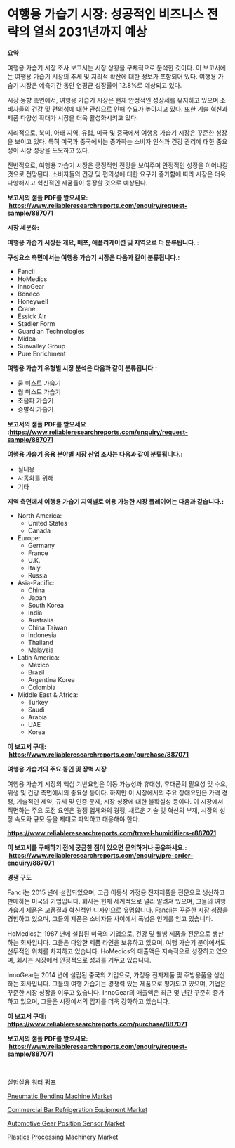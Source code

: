 <p><h1>여행용 가습기 시장: 성공적인 비즈니스 전략의 열쇠 2031년까지 예상</h1></p><p><strong>요약</strong></p>
<p><p>여행용 가습기 시장 조사 보고서는 시장 상황을 구체적으로 분석한 것이다. 이 보고서에는 여행용 가습기 시장의 추세 및 지리적 확산에 대한 정보가 포함되어 있다. 여행용 가습기 시장은 예측기간 동안 연평균 성장률이 12.8%로 예상되고 있다.</p><p>시장 동향 측면에서, 여행용 가습기 시장은 현재 안정적인 성장세를 유지하고 있으며 소비자들의 건강 및 편의성에 대한 관심으로 인해 수요가 높아지고 있다. 또한 기술 혁신과 제품 다양성 확대가 시장을 더욱 활성화시키고 있다.</p><p>지리적으로, 북미, 아태 지역, 유럽, 미국 및 중국에서 여행용 가습기 시장은 꾸준한 성장을 보이고 있다. 특히 미국과 중국에서는 증가하는 소비자 인식과 건강 관리에 대한 중요성이 시장 성장을 도모하고 있다.</p><p>전반적으로, 여행용 가습기 시장은 긍정적인 전망을 보여주며 안정적인 성장을 이어나갈 것으로 전망된다. 소비자들의 건강 및 편의성에 대한 요구가 증가함에 따라 시장은 더욱 다양해지고 혁신적인 제품들이 등장할 것으로 예상된다.</p></p>
<p><strong>보고서의 샘플 PDF를 받으세요: &nbsp;<a href="https://www.reliableresearchreports.com/enquiry/request-sample/887071">https://www.reliableresearchreports.com/enquiry/request-sample/887071</a></strong></p>
<p><strong>시장 세분화:</strong></p>
<p><strong> 여행용 가습기 시장은 개요, 배포, 애플리케이션 및 지역으로 더 분류됩니다. :</strong></p>
<p><strong>구성요소 측면에서는 여행용 가습기 시장은 다음과 같이 분류됩니다.:</strong></p>
<p><ul><li>Fancii</li><li>HoMedics</li><li>InnoGear</li><li>Boneco</li><li>Honeywell</li><li>Crane</li><li>Essick Air</li><li>Stadler Form</li><li>Guardian Technologies</li><li>Midea</li><li>Sunvalley Group</li><li>Pure Enrichment</li></ul></p>
<p><strong> 여행용 가습기 유형별 시장 분석은 다음과 같이 분류됩니다.:</strong></p>
<p><ul><li>쿨 미스트 가습기</li><li>웜 미스트 가습기</li><li>초음파 가습기</li><li>증발식 가습기</li></ul></p>
<p><strong>보고서의 샘플 PDF를 받으세요 :<a href="https://www.reliableresearchreports.com/enquiry/request-sample/887071">https://www.reliableresearchreports.com/enquiry/request-sample/887071</a></strong></p>
<p><strong> 여행용 가습기 응용 분야별 시장 산업 조사는 다음과 같이 분류됩니다.:</strong></p>
<p><ul><li>실내용</li><li>자동화를 위해</li><li>기타</li></ul></p>
<p><strong>지역 측면에서 여행용 가습기 지역별로 이용 가능한 시장 플레이어는 다음과 같습니다.:</strong></p>
<p><ul>
    <li>
        North America:
        <ul>
            <li>United States</li>
            <li>Canada</li>
        </ul>
    </li>
    <li>
        Europe:
        <ul>
            <li>Germany</li>
            <li>France</li>
            <li>U.K.</li>
            <li>Italy</li>
            <li>Russia</li>
        </ul>
    </li>
    <li>
        Asia-Pacific:
        <ul>
            <li>China</li>
            <li>Japan</li>
            <li>South Korea</li>
            <li>India</li>
            <li>Australia</li>
            <li>China Taiwan</li>
            <li>Indonesia</li>
            <li>Thailand</li>
            <li>Malaysia</li>
        </ul>
    </li>
    <li>
        Latin America:
        <ul>
            <li>Mexico</li>
            <li>Brazil</li>
            <li>Argentina Korea</li>
            <li>Colombia</li>
        </ul>
    </li>
    <li>
        Middle East & Africa:
        <ul>
            <li>Turkey</li>
            <li>Saudi</li>
            <li>Arabia</li>
            <li>UAE</li>
            <li>Korea</li>
        </ul>
    </li>
    </ul></p>
<p><strong>이 보고서 구매: &nbsp;<a href="https://www.reliableresearchreports.com/purchase/887071">https://www.reliableresearchreports.com/purchase/887071</a></strong></p>
<p><strong>여행용 가습기의 주요 동인 및 장벽 시장</strong></p>
<p><p>여행용 가습기 시장의 핵심 기반요인은 이동 가능성과 휴대성, 휴대품의 필요성 및 수요, 위생 및 건강 측면에서의 중요성 등이다. 하지만 이 시장에서의 주요 장애요인은 가격 경쟁, 기술적인 제약, 규제 및 인증 문제, 시장 성장에 대한 불확실성 등이다. 이 시장에서 직면하는 주요 도전 요인은 경쟁 업체와의 경쟁, 새로운 기술 및 혁신의 부재, 시장의 성장 속도와 규모 등을 제대로 파악하고 대응해야 한다.</p></p>
<p><strong><a href="https://www.reliableresearchreports.com/travel-humidifiers-r887071">https://www.reliableresearchreports.com/travel-humidifiers-r887071</a></strong></p>
<p><strong>이 보고서를 구매하기 전에 궁금한 점이 있으면 문의하거나 공유하세요.: &nbsp;<a href="https://www.reliableresearchreports.com/enquiry/pre-order-enquiry/887071">https://www.reliableresearchreports.com/enquiry/pre-order-enquiry/887071</a></strong></p>
<p><strong>경쟁 구도</strong></p>
<p><p>Fancii는 2015 년에 설립되었으며, 고급 이동식 가정용 전자제품을 전문으로 생산하고 판매하는 미국의 기업입니다. 회사는 현재 세계적으로 널리 알려져 있으며, 그들의 여행 가습기 제품은 고품질과 혁신적인 디자인으로 유명합니다. Fancii는 꾸준한 시장 성장을 경험하고 있으며, 그들의 제품은 소비자들 사이에서 폭넓은 인기를 얻고 있습니다.</p><p>HoMedics는 1987 년에 설립된 미국의 기업으로, 건강 및 웰빙 제품을 전문으로 생산하는 회사입니다. 그들은 다양한 제품 라인을 보유하고 있으며, 여행 가습기 분야에서도 선두적인 위치를 차지하고 있습니다. HoMedics의 매출액은 지속적으로 성장하고 있으며, 회사는 시장에서 안정적으로 성과를 거두고 있습니다.</p><p>InnoGear는 2014 년에 설립된 중국의 기업으로, 가정용 전자제품 및 주방용품을 생산하는 회사입니다. 그들의 여행 가습기는 경쟁력 있는 제품으로 평가되고 있으며, 기업은 꾸준한 시장 성장을 이루고 있습니다. InnoGear의 매출액은 최근 몇 년간 꾸준히 증가하고 있으며, 그들은 시장에서의 입지를 더욱 강화하고 있습니다.</p></p>
<p><strong>이 보고서 구매: &nbsp; <a href="https://www.reliableresearchreports.com/purchase/887071">https://www.reliableresearchreports.com/purchase/887071</a></strong></p>
<p><strong>보고서의 샘플 PDF를 받으세요: &nbsp;<a href="https://www.reliableresearchreports.com/enquiry/request-sample/887071">https://www.reliableresearchreports.com/enquiry/request-sample/887071</a></strong><strong></strong></p>
<p>&nbsp;</p>
<p><p><a href="https://github.com/TobyKub4685/Market-Research-Report-List-1/blob/main/425885519970.md">실험실용 워터 펌프</a></p><p><a href="https://github.com/FassouRP/Market-Research-Report-List-4/blob/main/pneumatic-bending-machine-market.md">Pneumatic Bending Machine Market</a></p><p><a href="https://view.publitas.com/reportprime-1/commercial-bar-refrigeration-equipment-market-size-market-share-and-global-market-analysis-report-2024-2031/">Commercial Bar Refrigeration Equipment Market</a></p><p><a href="https://view.publitas.com/reportprime-1/automotive-gear-position-sensor-market-size-focuses-on-market-dynamics-in-depth-analysis-and-future-projections-of-its-market-forecasted-for-period-from-2024-to-2031/">Automotive Gear Position Sensor Market</a></p><p><a href="https://issuu.com/reportprime-2/docs/plastics-processing-machinery-market-size-2030.ppt">Plastics Processing Machinery Market</a></p></p>
